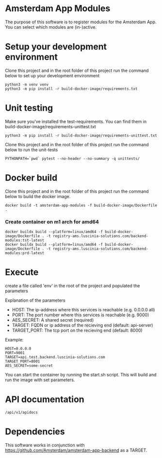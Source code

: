 # Amsterdam App Modules
The purpose of this software is to register modules for the Amsterdam App. You can select which modules are (in-)active.

# Setup your development environment
Clone this project and in the root folder of this project run the command below to set up your development environment
    
    python3 -m venv venv
    python3 -m pip install -r build-docker-image/requirements.txt

# Unit testing
Make sure you've installed the test-requirements. You can find them in build-docker-image/requirements-unittest.txt

    python3 -m pip install -r build-docker-image/requirements-unittest.txt

Clone this project and in the root folder of this project run the command below to run the unit-tests

    PYTHONPATH=`pwd` pytest --no-header --no-summary -q unittests/

# Docker build
Clone this project and in the root folder of this project run the command below to build the docker image.

    docker build -t amsterdam-app-modules -f build-docker-image/Dockerfile .

### Create container on m1 arch for amd64
    
    docker buildx build --platform=linux/amd64 -f build-docker-image/Dockerfile . -t registry-ams.luscinia-solutions.com/backend-modules:tst-latest
    docker buildx build --platform=linux/amd64 -f build-docker-image/Dockerfile . -t registry-ams.luscinia-solutions.com/backend-modules:prd-latest

# Execute
create a file called 'env' in the root of the project and populated the parameters

Explanation of the parameters

- HOST: The ip-address where this services is reachable (e.g. 0.0.0.0 all)
- PORT: The port number where this services is reachable (e.g. 9000)
- AES_SECRET: A shared secret (required)
- TARGET: FQDN or ip address of the recieving end (default: api-server)
- TARGET_PORT: The tcp port on the recieving end (default: 8000)
  
Example:

    HOST=0.0.0.0
    PORT=9001
    TARGET=api.test.backend.luscinia-solutions.com
    TARGET_PORT=8001
    AES_SECRET=some-secret

You can start the container by running the start.sh script. This will build and run the image with set parameters.
    
# API documentation

    /api/v1/apidocs

# Dependencies

This software works in conjunction with https://github.com/Amsterdam/amsterdam-app-backend as a TARGET.

